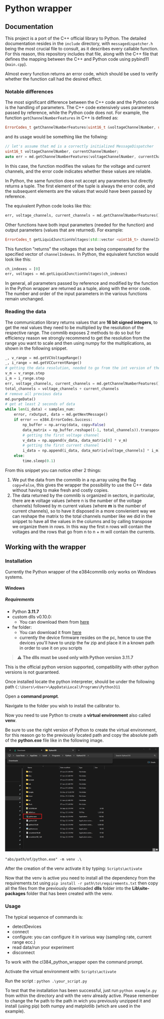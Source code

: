 # Python wrapper

## Documentation
This project is a port of the C++ official library to Python. The detailed documentation resides in the ```include``` directory, with ```messagedispatcher.h``` being the most crucial file to consult, as it describes every callable function. For this reason, this repository includes that file, along with the C++ file that defines the mapping between the C++ and Python code using pybind11 (```main.cpp```).

Almost every function returns an error code, which should be used to verify whether the function call had the desired effect.
### Notable differences
The most significant difference between the C++ code and the Python code is the handling of parameters. The C++ code extensively uses parameters passed by reference, while the Python code does not.
For example, the function ```getChannelNumberFeatures``` in C++ is defined as:

```cpp
ErrorCodes_t getChannelNumberFeatures(uint16_t &voltageChannelNumber, uint16_t &currentChannelNumber);
```
and its usage would be something like the follwing:
```cpp
// let's assume that md is a correctly initialized MessageDispatcher
uint16_t voltageChannelNumber, currentChannelNumber;
auto err = md.getChannelNumberFeatures(voltageChannelNumber, currentChannelNumber)
```
In this case, the function modifies the values for the voltage and current channels, and the error code indicates whether these values are reliable.

In Python, the same function does not accept any parameters but directly returns a tuple. 
The first element of the tuple is always the error code, and the subsequent elements are the values that would have been passed by reference.

The equivalent Python code looks like this:
```python
err, voltage_channels, current_channels = md.getChannelNumberFeatures()
``` 

Other functions have both input parameters (needed for the function) and output parameters (values that are returned). For example:
```cpp
ErrorCodes_t getLiquidJunctionVoltages(std::vector <uint16_t> channelIndexes, std::vector <Measurement_t> &voltages);
```
This function "returns" the voltages that are being compensated for the specified vector of   ```channelIndexes```. 
In Python, the equivalent function would look like this:
```python
ch_indexes = [0]
err, voltages = md.getLiquidJunctionVoltages(ch_indexes)
``` 

In general, all parameters passed by reference and modified by the function in the Python wrapper are returned as a tuple, along with the error code. The number and order of the input parameters in the various functions remain unchanged.


### Reading the data
The communication library returns values that are **16 bit signed integers**, to get the real values they need to be multiplied by the resolution of the respective range.
The commlib exposes 2 methods to do so but for efficiency reason we strongly recommend to get the resolution from the range you want to scale and then using numpy for the multiplications, as shown in the following snippet.
```python
_, v_range = md.getVCVoltageRange()
_, i_range = md.getVCCurrentRange()
# getting the data resolution, needed to go from the int version of the data to the usable float value
v_m = v_range.step
i_m = i_range.step
err, voltage_channels, current_channels = md.getChannelNumberFeatures()
total_channels = voltage_channels + current_channels
# remove all previous data
md.purgeData()
# get at least 2 seconds of data
while len(i_data) < samples_num:
    error, rxOutput, data = md.getNextMessage()
    if error == e384.ErrorCodes.Success:
        np_buffer = np.array(data, copy=False)
        data_matrix = np_buffer.reshape((-1, total_channels)).transpose()
        # getting the first voltage channel
        v_data = np.append(v_data, data_matrix[0] * v_m)
        # getting the first current channel
        i_data = np.append(i_data, data_matrix[voltage_channels] * i_m)
    else:
        time.sleep(0.1)
```
From this snippet you can notice other 2 things:
1. We put the data from the commlib in a np.array using the flag ```copy=False```, this gives the wrapper the possibility to use the C++ data without having to make fresh and costly copies.
2. The data returned by the commlib is organized in sectors, in particular, there are **n** voltage values (where n is the number of the voltage channels) followed by m current values (where **m** is the number of current channels), so to have it disposed in a more convienient way we can reshape the matrix to the total channels number like we did in the snippet to have all the values in the columns and by calling transpose we organize them in rows. In this way the first n rows will contain the voltages and the rows that go from n to n + m will contain the currents. 

## Working with the wrapper
### Installation
Currently the Python wrapper of the e384commlib only works on Windows systems.

#### Windows
##### Requirements
- Python **3.11.7**
- custom dlls v0.10.0:
    - You can download them from [here](https://elements-ic.com/wp-content/uploads/2024/02/python_3_11_7_dlls.zip)
- fw folder:
    - You can download it from [here](https://elements-ic.com/wp-content/uploads/2024/02/fw.zip)
    - currently the device firmware resides on the pc, hence to use the devices you'll have to unzip the fw zip and place it in a known path in order to use it on you scripts

> :warning: **The dlls must be used only with Python version 3.11.7**

This is the official python version supported, compatibility with other python versions is not guaranteed.

Once installed locate the python interpreter, should be under the following path ```C:\Users\<User>\AppData\Local\Programs\Python311```

Open a **command prompt**.

Navigate to the folder you wish to install the calibrator to.

Now you need to use Python to create a **virtual environment** also called **venv**.

Be sure to use the right version of Python to create the virtual environment, for this reason go to the previously located path and copy the absolute path of the **python.exe** file like in the following image.

![Python Path](./images/pp.png "Python Path")

```
"abs/path/of/python.exe" -m venv .\
```
After the creation of the venv activate it by typing: ```Scripts\activate```

Now that the venv is active you need to install all the dependency from the requirements.txt using ```pip install -r path\to\requirements.txt``` then copy all the files from the previously downloaded **dlls** folder into the **Lib\site-packages** folder that has been created with the venv.

### Usage
The typical sequence of commands is:
- detectDevices
- connect
- configure: you can configure it in various way (sampling rate, current range ecc.)
- read data/run your experiment
- disconnect

To work with the cl384_python_wrapper open the command prompt.

Activate the virtual environment with: ```Scripts\activate```

Run the script : ```python .\your_script.py```

To test that the installation has been successful, just run ```python example.py``` from within the directory and with the venv already active.
Please remember to change the fw path to the path in wich you previously unzipped it and install (using pip) both numpy and matplotlib (which are used in the example).